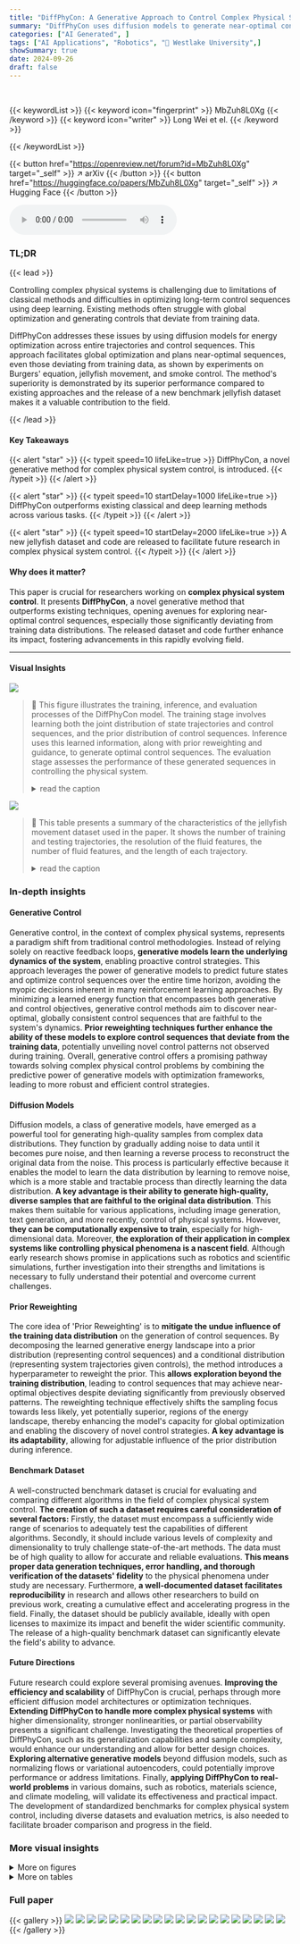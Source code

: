 ```yaml
---
title: "DiffPhyCon: A Generative Approach to Control Complex Physical Systems"
summary: "DiffPhyCon uses diffusion models to generate near-optimal control sequences for complex physical systems, outperforming existing methods by simultaneously optimizing a generative energy function and c..."
categories: ["AI Generated", ]
tags: ["AI Applications", "Robotics", "🏢 Westlake University",]
showSummary: true
date: 2024-09-26
draft: false
---
```


<br>

{{< keywordList >}}
{{< keyword icon="fingerprint" >}} MbZuh8L0Xg {{< /keyword >}}
{{< keyword icon="writer" >}} Long Wei et el. {{< /keyword >}}
 
{{< /keywordList >}}

{{< button href="https://openreview.net/forum?id=MbZuh8L0Xg" target="_self" >}}
↗ arXiv
{{< /button >}}
{{< button href="https://huggingface.co/papers/MbZuh8L0Xg" target="_self" >}}
↗ Hugging Face
{{< /button >}}



<audio controls>
    <source src="https://ai-paper-reviewer.com/MbZuh8L0Xg/podcast.wav" type="audio/wav">
    Your browser does not support the audio element.
</audio>


### TL;DR


{{< lead >}}

Controlling complex physical systems is challenging due to limitations of classical methods and difficulties in optimizing long-term control sequences using deep learning. Existing methods often struggle with global optimization and generating controls that deviate from training data. 



DiffPhyCon addresses these issues by using diffusion models for energy optimization across entire trajectories and control sequences.  This approach facilitates global optimization and plans near-optimal sequences, even those deviating from training data, as shown by experiments on Burgers' equation, jellyfish movement, and smoke control. The method's superiority is demonstrated by its superior performance compared to existing approaches and the release of a new benchmark jellyfish dataset makes it a valuable contribution to the field.

{{< /lead >}}


#### Key Takeaways

{{< alert "star" >}}
{{< typeit speed=10 lifeLike=true >}} DiffPhyCon, a novel generative method for complex physical system control, is introduced. {{< /typeit >}}
{{< /alert >}}

{{< alert "star" >}}
{{< typeit speed=10 startDelay=1000 lifeLike=true >}} DiffPhyCon outperforms existing classical and deep learning methods across various tasks. {{< /typeit >}}
{{< /alert >}}

{{< alert "star" >}}
{{< typeit speed=10 startDelay=2000 lifeLike=true >}} A new jellyfish dataset and code are released to facilitate future research in complex physical system control. {{< /typeit >}}
{{< /alert >}}

#### Why does it matter?
This paper is crucial for researchers working on **complex physical system control**. It presents **DiffPhyCon**, a novel generative method that outperforms existing techniques, opening avenues for exploring near-optimal control sequences, especially those significantly deviating from training data distributions.  The released dataset and code further enhance its impact, fostering advancements in this rapidly evolving field.

------
#### Visual Insights



![](https://ai-paper-reviewer.com/MbZuh8L0Xg/figures_2_1.jpg)

> 🔼 This figure illustrates the training, inference, and evaluation processes of the DiffPhyCon model.  The training stage involves learning both the joint distribution of state trajectories and control sequences, and the prior distribution of control sequences.  Inference uses this learned information, along with prior reweighting and guidance, to generate optimal control sequences. The evaluation stage assesses the performance of these generated sequences in controlling the physical system.
> <details>
> <summary>read the caption</summary>
> Figure 1: Overview of DiffPhyCon. The figure depicts the training (top), inference (bottom left), and evaluation (bottom right) of DiffPhyCon. Orange and blue colors respectively represent models learning the joint distribution pe(u, w) and the prior distribution pf(w). Through prior reweighting and guidance, DiffPhyCon is capable of generating superior control sequences.
> </details>





![](https://ai-paper-reviewer.com/MbZuh8L0Xg/tables_7_1.jpg)

> 🔼 This table presents a summary of the characteristics of the jellyfish movement dataset used in the paper. It shows the number of training and testing trajectories, the resolution of the fluid features, the number of fluid features, and the length of each trajectory.
> <details>
> <summary>read the caption</summary>
> Table 2: Jellyfish movement dataset outline.
> </details>





### In-depth insights


#### Generative Control
Generative control, in the context of complex physical systems, represents a paradigm shift from traditional control methodologies.  Instead of relying solely on reactive feedback loops, **generative models learn the underlying dynamics of the system**, enabling proactive control strategies.  This approach leverages the power of generative models to predict future states and optimize control sequences over the entire time horizon, avoiding the myopic decisions inherent in many reinforcement learning approaches. By minimizing a learned energy function that encompasses both generative and control objectives, generative control methods aim to discover near-optimal, globally consistent control sequences that are faithful to the system's dynamics. **Prior reweighting techniques further enhance the ability of these models to explore control sequences that deviate from the training data**, potentially unveiling novel control patterns not observed during training.  Overall, generative control offers a promising pathway towards solving complex physical control problems by combining the predictive power of generative models with optimization frameworks, leading to more robust and efficient control strategies.

#### Diffusion Models
Diffusion models, a class of generative models, have emerged as a powerful tool for generating high-quality samples from complex data distributions.  They function by gradually adding noise to data until it becomes pure noise, and then learning a reverse process to reconstruct the original data from the noise. This process is particularly effective because it enables the model to learn the data distribution by learning to remove noise, which is a more stable and tractable process than directly learning the data distribution. **A key advantage is their ability to generate high-quality, diverse samples that are faithful to the original data distribution**. This makes them suitable for various applications, including image generation, text generation, and more recently, control of physical systems.  However, **they can be computationally expensive to train**, especially for high-dimensional data. Moreover, **the exploration of their application in complex systems like controlling physical phenomena is a nascent field**. Although early research shows promise in applications such as robotics and scientific simulations, further investigation into their strengths and limitations is necessary to fully understand their potential and overcome current challenges.

#### Prior Reweighting
The core idea of 'Prior Reweighting' is to **mitigate the undue influence of the training data distribution** on the generation of control sequences.  By decomposing the learned generative energy landscape into a prior distribution (representing control sequences) and a conditional distribution (representing system trajectories given controls), the method introduces a hyperparameter to reweight the prior. This **allows exploration beyond the training distribution**, leading to control sequences that may achieve near-optimal objectives despite deviating significantly from previously observed patterns. The reweighting technique effectively shifts the sampling focus towards less likely, yet potentially superior, regions of the energy landscape, thereby enhancing the model's capacity for global optimization and enabling the discovery of novel control strategies. **A key advantage is its adaptability**, allowing for adjustable influence of the prior distribution during inference.

#### Benchmark Dataset
A well-constructed benchmark dataset is crucial for evaluating and comparing different algorithms in the field of complex physical system control.  **The creation of such a dataset requires careful consideration of several factors:**  Firstly, the dataset must encompass a sufficiently wide range of scenarios to adequately test the capabilities of different algorithms.  Secondly, it should include various levels of complexity and dimensionality to truly challenge state-of-the-art methods. The data must be of high quality to allow for accurate and reliable evaluations. **This means proper data generation techniques, error handling, and thorough verification of the datasets' fidelity** to the physical phenomena under study are necessary.  Furthermore, **a well-documented dataset facilitates reproducibility** in research and allows other researchers to build on previous work, creating a cumulative effect and accelerating progress in the field.  Finally, the dataset should be publicly available, ideally with open licenses to maximize its impact and benefit the wider scientific community. The release of a high-quality benchmark dataset can significantly elevate the field's ability to advance. 

#### Future Directions
Future research could explore several promising avenues. **Improving the efficiency and scalability** of DiffPhyCon is crucial, perhaps through more efficient diffusion model architectures or optimization techniques.  **Extending DiffPhyCon to handle more complex physical systems** with higher dimensionality, stronger nonlinearities, or partial observability presents a significant challenge.  Investigating the theoretical properties of DiffPhyCon, such as its generalization capabilities and sample complexity, would enhance our understanding and allow for better design choices. **Exploring alternative generative models** beyond diffusion models, such as normalizing flows or variational autoencoders, could potentially improve performance or address limitations. Finally, **applying DiffPhyCon to real-world problems** in various domains, such as robotics, materials science, and climate modeling, will validate its effectiveness and practical impact. The development of standardized benchmarks for complex physical system control, including diverse datasets and evaluation metrics, is also needed to facilitate broader comparison and progress in the field.


### More visual insights

<details>
<summary>More on figures
</summary>


![](https://ai-paper-reviewer.com/MbZuh8L0Xg/figures_4_1.jpg)

> 🔼 This figure illustrates the effect of prior reweighting on sampling from a joint distribution p(u,w). The top panel shows the cost function J(u,w). The middle panel shows the joint distribution p(w)p(u|w) when γ=1. The bottom panel shows the reweighted distribution pγ(w)p(u|w) when 0<γ<1. The reweighted distribution shifts the probability mass towards lower cost regions, improving the chances of sampling near-optimal solutions.
> <details>
> <summary>read the caption</summary>
> Figure 2: Intuition of Prior Reweighting. The top surface illustrates the landscape of J(u, w), where the high-dimensional variables u and w are represented using one dimension. The middle and lower planes depict probability heatmaps for the reweighted distribution p^(w)p(u|w)/Z. Adjusting γ from γ = 1 (middle plane) to 0 < γ < 1 (lower plane), a better minimal of J (red dot in the lower plane) gains the chance to be sampled. This contrasts with the suboptimal red point in the middle plane highly influenced by the prior p(w).
> </details>



![](https://ai-paper-reviewer.com/MbZuh8L0Xg/figures_6_1.jpg)

> 🔼 This figure compares the performance of various methods for controlling the 1D Burgers' equation across three different experimental settings: partial observation, full control (PO-FC); full observation, partial control (FO-PC); and partial observation, partial control (PO-PC).  Each setting presents a unique challenge related to the information available about the system state and the level of control exerted. The Pareto frontier illustrates the trade-off between minimizing the control energy (Jenergy) and minimizing the control error (Jactual).  The figure shows that DiffPhyCon consistently achieves superior results, reaching lower Jactual values for a given Jenergy budget compared to other methods.  This highlights its effectiveness in handling the complexities of partial observation and partial control scenarios.
> <details>
> <summary>read the caption</summary>
> Figure 3: Pareto frontier of Jenergy VS. Jactual of different methods for 1D Burgers' equation.
> </details>



![](https://ai-paper-reviewer.com/MbZuh8L0Xg/figures_8_1.jpg)

> 🔼 This figure compares the generated control curves (opening angles of jellyfish wings over time) produced by different methods on three separate test jellyfish.  The x-axis represents time, and the y-axis represents the opening angle. Each line represents a different method (DiffPhyCon-lite, DiffPhyCon, SAC (pseudo-online), SAC (offline), SL, MPC, BPPO, BC), with the resulting control objective J displayed for each jellyfish's control sequence. This visualization helps to illustrate how different methods produce different control strategies for achieving the same goal (jellyfish movement). The figure shows DiffPhyCon's ability to generate a smooth and effective control curve that leads to a better control objective compared to other methods.
> <details>
> <summary>read the caption</summary>
> Figure 4: Comparison of generated control curves of three test jellyfish. The resulting control objective I for each curve is presented.
> </details>



![](https://ai-paper-reviewer.com/MbZuh8L0Xg/figures_9_1.jpg)

> 🔼 This figure visualizes the movement of a jellyfish and the surrounding fluid flow at different time points (t=0, 5, 10, 15, 20). The visualization is based on the results obtained using the DiffPhyCon method, specifically focusing on the control scenario illustrated in the middle subfigure of Figure 4. It showcases the dynamic interaction between the jellyfish's movement (indicated by the brown shape) and the fluid flow (represented by the color map, where red indicates positive vorticity and blue indicates negative vorticity). The image provides a visual representation of how DiffPhyCon influences the jellyfish's trajectory and the resulting fluid dynamics.
> <details>
> <summary>read the caption</summary>
> Figure 5: Visualization of jellyfish movement and fluid field controlled by DiffPhyCon as in the middle subfigure of Figure 4.
> </details>



![](https://ai-paper-reviewer.com/MbZuh8L0Xg/figures_9_2.jpg)

> 🔼 This figure visualizes the results of the 2D smoke indirect control task using the DiffPhyCon method. It shows a sequence of six snapshots (t=0, t=6, t=12, t=18, t=24, t=30) illustrating the evolution of smoke density and fluid field dynamics.  The smoke, initially concentrated in a lower region, is guided by DiffPhyCon's control signals to navigate through a complex channel with obstacles, ultimately aiming for a target exit at the top.
> <details>
> <summary>read the caption</summary>
> Figure 6: Visualization of smoke density and fluid field dynamics controlled by DiffPhyCon.
> </details>



![](https://ai-paper-reviewer.com/MbZuh8L0Xg/figures_19_1.jpg)

> 🔼 This figure shows the results of applying various methods to control the 1D Burgers' equation under the condition of full observation but partial control. It compares the performance of DiffPhyCon with baselines such as PID, SL, SAC, BC, and BPPO by visualizing the system state evolution over time for five randomly selected test samples. The plots illustrate how the different methods converge towards the target state, highlighting the effectiveness of DiffPhyCon in achieving a smooth and accurate convergence.
> <details>
> <summary>read the caption</summary>
> Figure 7: Visualizations results of 1D Burgers' equation control under the FO-PC (full observation, partial control) setting. The curve for the system state ut of each time step t = 0,……, 10 under control is plotted for our method (DiffPhyCon) and baselines. The x-axis is the spatial coordinate and the y-axis is the value of the system state.
> </details>



![](https://ai-paper-reviewer.com/MbZuh8L0Xg/figures_20_1.jpg)

> 🔼 This figure shows a Pareto frontier, which is a curve illustrating the trade-off between two objectives: the energy cost (Jenergy) and the actual control error (Jactual). The Pareto frontier helps to visualize the performance of different methods for 1D Burgers' equation control under various scenarios (partial observation, full control; full observation, partial control; partial observation, partial control). It allows for a comparison of different methods in their ability to achieve a balance between minimizing the control error while keeping the energy cost low.  The different methods are compared in this trade-off.
> <details>
> <summary>read the caption</summary>
> Figure 3: Pareto frontier of Jenergy VS. Jactual of different methods for 1D Burgers' equation.
> </details>



![](https://ai-paper-reviewer.com/MbZuh8L0Xg/figures_21_1.jpg)

> 🔼 This figure compares the performance of different methods in solving the 1D Burgers' equation control problem under the full observation, partial control setting.  The results are shown for five randomly selected samples from the test dataset. Each curve represents the evolution of the system state over time (t=0 to 10). The x-axis shows the spatial coordinate, and the y-axis shows the corresponding value of the system state.  The figure visually demonstrates DiffPhyCon's ability to effectively guide the system state towards the target state, compared to baseline methods like PID, SL, SAC, BC, and BPPO.
> <details>
> <summary>read the caption</summary>
> Figure 7: Visualizations results of 1D Burgers' equation control under the FO-PC (full observation, partial control) setting. The curve for the system state ut of each time step t = 0,……, 10 under control is plotted for our method (DiffPhyCon) and baselines. The x-axis is the spatial coordinate and the y-axis is the value of the system state.
> </details>



![](https://ai-paper-reviewer.com/MbZuh8L0Xg/figures_22_1.jpg)

> 🔼 This figure shows more examples of 2D jellyfish simulations controlled by the DiffPhyCon method. Each row represents an example from the test dataset.  Five snapshots of the simulation are shown for each example, showcasing the jellyfish's movement and the corresponding fluid dynamics at different points in time (t = 0, 5, 10, 15, 20).  The color schemes represent the vorticity of the fluid, highlighting the complex flow patterns generated by the jellyfish's movements.
> <details>
> <summary>read the caption</summary>
> Figure 10: More examples of 2D jellyfish simulation controlled by our method.
> </details>



![](https://ai-paper-reviewer.com/MbZuh8L0Xg/figures_23_1.jpg)

> 🔼 This figure visualizes the results of the 2D smoke control task using the DiffPhyCon method. It showcases three randomly selected test examples, each displayed as a row of six frames illustrating the progression of smoke density and the corresponding control force fields (horizontal and vertical) over time.  The image highlights how the method guides the smoke towards the target exit.
> <details>
> <summary>read the caption</summary>
> Figure 11: Examples of 2D smoke control results by our method. We present three randomly selected test examples. For each example, we show the generated smoke density map and control force fields in horizontal and vertical directions. Each row depicts six frames of movement. The smoke density in the first row corresponds to that in Figure 6.
> </details>



![](https://ai-paper-reviewer.com/MbZuh8L0Xg/figures_28_1.jpg)

> 🔼 This figure provides a high-level overview of the DiffPhyCon method, illustrating its three main stages: training, inference, and evaluation.  The training phase involves learning two key distributions: the joint distribution of states and controls (orange), and the prior distribution of controls (blue). During inference, the model generates control sequences by minimizing a combined energy function, incorporating both learned distributions and guidance from the control objective. Finally, the generated control sequences are evaluated based on their performance in controlling the physical system.
> <details>
> <summary>read the caption</summary>
> Figure 1: Overview of DiffPhyCon. The figure depicts the training (top), inference (bottom left), and evaluation (bottom right) of DiffPhyCon. Orange and blue colors respectively represent models learning the joint distribution pe(u, w) and the prior distribution pf(w). Through prior reweighting and guidance, DiffPhyCon is capable of generating superior control sequences.
> </details>



![](https://ai-paper-reviewer.com/MbZuh8L0Xg/figures_30_1.jpg)

> 🔼 This figure shows a schematic overview of the DiffPhyCon method. The training phase involves learning the joint distribution of states and controls, as well as a prior distribution of control sequences.  During inference, the model generates control sequences by denoising, incorporating prior reweighting and guidance to optimize for a specific objective. The evaluation step assesses the quality of the generated control sequences. The use of orange and blue colors helps distinguish the different models involved in the process.
> <details>
> <summary>read the caption</summary>
> Figure 1: Overview of DiffPhyCon. The figure depicts the training (top), inference (bottom left), and evaluation (bottom right) of DiffPhyCon. Orange and blue colors respectively represent models learning the joint distribution pe(u, w) and the prior distribution pf(w). Through prior reweighting and guidance, DiffPhyCon is capable of generating superior control sequences.
> </details>



![](https://ai-paper-reviewer.com/MbZuh8L0Xg/figures_32_1.jpg)

> 🔼 This figure shows the setup for a 2D smoke indirect control task.  Panel (a) illustrates the overall layout of the environment, highlighting seven exits, obstacles, and the target exit (the top middle exit).  Panel (b) emphasizes that control forces can only be applied to the peripheral regions, excluding the central semi-enclosed area where the smoke is initially placed. The goal is to minimize the smoke that doesn't exit through the target exit.
> <details>
> <summary>read the caption</summary>
> Figure 14: 2D smoke indirect control task. There are seven exits in total and the top middle one is the target exit (a). The control signals are only allowed to apply to peripheral regions (b). The control objective is to minimize the proportion of smoke failing to pass through the target exit.
> </details>



![](https://ai-paper-reviewer.com/MbZuh8L0Xg/figures_32_2.jpg)

> 🔼 This figure shows the experimental setup for the 2D smoke indirect control task.  Panel (a) illustrates the location of seven exits, with the central exit being the target. Panel (b) highlights the controllable region, which is limited to the perimeter of the simulation domain. The objective is to control airflow to maximize the amount of smoke exiting through the central target exit.
> <details>
> <summary>read the caption</summary>
> Figure 14: 2D smoke indirect control task. There are seven exits in total and the top middle one is the target exit (a). The control signals are only allowed to apply to peripheral regions (b). The control objective is to minimize the proportion of smoke failing to pass through the target exit.
> </details>



![](https://ai-paper-reviewer.com/MbZuh8L0Xg/figures_34_1.jpg)

> 🔼 This figure shows the overall architecture of DiffPhyCon, a generative model for controlling complex physical systems. It illustrates the training process, where models learn the joint distribution of system trajectories and control sequences, as well as the prior distribution of control sequences. The inference process is also depicted, showing how DiffPhyCon utilizes prior reweighting and guidance to generate near-optimal control sequences that are faithful to the dynamics of the system. Finally, the evaluation process is shown, where the generated control sequences are evaluated based on predefined metrics.
> <details>
> <summary>read the caption</summary>
> Figure 1: Overview of DiffPhyCon. The figure depicts the training (top), inference (bottom left), and evaluation (bottom right) of DiffPhyCon. Orange and blue colors respectively represent models learning the joint distribution pe(u, w) and the prior distribution pf(w). Through prior reweighting and guidance, DiffPhyCon is capable of generating superior control sequences.
> </details>



![](https://ai-paper-reviewer.com/MbZuh8L0Xg/figures_42_1.jpg)

> 🔼 This figure compares the performance of different methods for controlling the 1D Burgers' equation across three scenarios: partial observation with full control, full observation with partial control, and partial observation with partial control.  The Pareto frontier plots the trade-off between the energy cost (Jenergy) and the actual control error (Jactual).  DiffPhyCon consistently shows superior performance, achieving lower actual error for a given energy budget, particularly in scenarios with partial observations.
> <details>
> <summary>read the caption</summary>
> Figure 3: Pareto frontier of Jenergy VS. Jactual of different methods for 1D Burgers' equation.
> </details>



![](https://ai-paper-reviewer.com/MbZuh8L0Xg/figures_46_1.jpg)

> 🔼 This figure visualizes the impact of the hyperparameter γ (prior reweighting intensity) on the performance of the DiffPhyCon model for the 2D jellyfish movement control task. The x-axis represents the hyperparameter γ₁, and the y-axis shows three different metrics: average speed (v̄), energy cost (1000*R(w)), and the control objective (obj).  The plot reveals how adjusting γ₁ influences the model's ability to balance the control objective with speed and energy constraints.  The optimal γ₁ appears to be around 0.8 - 1.0, resulting in a fast average speed and relatively lower energy consumption while achieving a good control objective. Values outside this range show a significant decrease in average speed, while values less than 0.6 show the model is overly constrained by the prior distribution, resulting in suboptimal performance.  The plot shows a Pareto frontier-type relationship between these three objectives.
> <details>
> <summary>read the caption</summary>
> Figure 17: Results of different γ in DiffPhyCon on 2D jellyfish movement control task.
> </details>



![](https://ai-paper-reviewer.com/MbZuh8L0Xg/figures_49_1.jpg)

> 🔼 This figure illustrates the overall workflow of the DiffPhyCon model.  The training phase involves learning a joint probability distribution over system trajectories (u) and control sequences (w), as well as a prior distribution of control sequences. The inference phase utilizes this learned distribution, along with prior reweighting and guidance, to generate near-optimal control sequences. Finally, the evaluation phase assesses the quality of the generated sequences.
> <details>
> <summary>read the caption</summary>
> Figure 1: Overview of DiffPhyCon. The figure depicts the training (top), inference (bottom left), and evaluation (bottom right) of DiffPhyCon. Orange and blue colors respectively represent models learning the joint distribution pe(u, w) and the prior distribution pf(w). Through prior reweighting and guidance, DiffPhyCon is capable of generating superior control sequences.
> </details>



![](https://ai-paper-reviewer.com/MbZuh8L0Xg/figures_50_1.jpg)

> 🔼 This figure shows a schematic overview of the DiffPhyCon method. It illustrates the training phase, where models learn the joint distribution of states and controls and the prior distribution of controls. The inference phase uses the learned models with prior reweighting to generate optimal control sequences. Finally, the evaluation phase assesses the quality of generated control sequences.
> <details>
> <summary>read the caption</summary>
> Figure 1: Overview of DiffPhyCon. The figure depicts the training (top), inference (bottom left), and evaluation (bottom right) of DiffPhyCon. Orange and blue colors respectively represent models learning the joint distribution pe(u, w) and the prior distribution pf(w). Through prior reweighting and guidance, DiffPhyCon is capable of generating superior control sequences.
> </details>



</details>




<details>
<summary>More on tables
</summary>


![](https://ai-paper-reviewer.com/MbZuh8L0Xg/tables_8_1.jpg)
> 🔼 This table presents the results of applying different methods to the 2D jellyfish movement control task.  The table is split into two sections: 'Full observation' and 'Partial observation', representing different levels of observability. Each method is evaluated across three metrics: the average speed (ū ↑), the energy cost (R(w) ↓), and the control objective (J ↓).  Bold values indicate the best performing method for each metric in each setting, and underlined values indicate the second-best performance. This comparison highlights the relative effectiveness of DiffPhyCon in achieving near-optimal performance compared to various baseline methods, particularly in scenarios with reduced observability.
> <details>
> <summary>read the caption</summary>
> Table 3: 2D jellyfish movement control results. Bold font denotes the best model, and underline denotes the second best model.
> </details>

![](https://ai-paper-reviewer.com/MbZuh8L0Xg/tables_9_1.jpg)
> 🔼 This table presents the results of 2D smoke movement control experiments, comparing the performance of different methods, namely BC, BPPO, SAC (with both surrogate-solver and offline versions), and the proposed DiffPhyCon (with both DiffPhyCon-lite and DiffPhyCon versions).  The table shows the control objective (J↓) achieved by each method.  The best performing method (lowest J value) is indicated in bold, and the second-best performing method is underlined. The results highlight the superior performance of the DiffPhyCon methods compared to the baseline methods.
> <details>
> <summary>read the caption</summary>
> Table 4: 2D smoke movement control results. Bold font denotes the best model, and underline denotes the second best model.
> </details>

![](https://ai-paper-reviewer.com/MbZuh8L0Xg/tables_26_1.jpg)
> 🔼 This table lists the hyperparameters used for training the UNet models in the 1D Burgers' equation control experiments.  It details the network architecture and training parameters for three different experimental settings: full observation partial control, partial observation full control, and partial observation partial control. The hyperparameters include initial dimension, number of downsampling/upsampling layers, convolution kernel size, dimension multiplier, number of ResNet block groups, attention hidden dimension, and number of attention heads.  Training hyperparameters such as batch size, optimizer, learning rate, number of training steps, and learning rate scheduler are also specified. Finally, inference-related hyperparameters like sampling iterations and the intensity/scheduler of energy guidance are included.
> <details>
> <summary>read the caption</summary>
> Table 5: Hyperparameters of the UNet architecture and training for the results of 1D Burgers' equation in Table 1.
> </details>

![](https://ai-paper-reviewer.com/MbZuh8L0Xg/tables_29_1.jpg)
> 🔼 This table presents a comparison of the best achieved Jactual (actual control error) across different methods for controlling the 1D Burgers' equation.  The results are separated into three settings representing different observation and control scenarios. The best performing model in each setting is highlighted in bold, and the second-best model is underlined.  The table provides a quantitative comparison of the effectiveness of various methods for physical system control, highlighting the superior performance of the DiffPhyCon method.
> <details>
> <summary>read the caption</summary>
> Table 1: Best Jactual achieved in 1D Burgers's equation control. Bold font denotes the best model, and underline denotes the second best model.
> </details>

![](https://ai-paper-reviewer.com/MbZuh8L0Xg/tables_30_1.jpg)
> 🔼 This table presents the best achieved values for the actual control error (Jactual) across different control methods for the 1D Burgers' equation.  The results are categorized by three experimental settings: Partial Observation, Full Control (PO-FC); Full Observation, Partial Control (FO-PC); and Partial Observation, Partial Control (PO-PC). The lowest values of Jactual represent the most effective control, indicating the best model performance in minimizing the error between the achieved and target state of the system under the constraints of each setting.
> <details>
> <summary>read the caption</summary>
> Table 1: Best Jactual achieved in 1D Burgers's equation control. Bold font denotes the best model, and underline denotes the second best model.
> </details>

![](https://ai-paper-reviewer.com/MbZuh8L0Xg/tables_32_1.jpg)
> 🔼 This table presents the best and second-best values for the actual control error (Jactual) achieved by various methods in a 1D Burgers' equation control task.  The methods are compared across three experimental settings: partial observation, full control (PO-FC); full observation, partial control (FO-PC); and partial observation, partial control (PO-PC).  The bold values indicate the best-performing method for each setting, while the underlined values represent the second-best.
> <details>
> <summary>read the caption</summary>
> Table 1: Best Jactual achieved in 1D Burgers's equation control. Bold font denotes the best model, and underline denotes the second best model.
> </details>

![](https://ai-paper-reviewer.com/MbZuh8L0Xg/tables_32_2.jpg)
> 🔼 This table presents the best and second-best Jactual values achieved by different methods in controlling the 1D Burgers' equation under three different settings (PO-FC, FO-PC, and PO-PC).  The lower the Jactual value, the better the control performance. The table highlights DiffPhyCon's superior performance compared to other methods, including traditional methods (PID), supervised learning (SL), and reinforcement learning techniques (SAC, BC, BPPO).
> <details>
> <summary>read the caption</summary>
> Table 1: Best Jactual achieved in 1D Burgers's equation control. Bold font denotes the best model, and underline denotes the second best model.
> </details>

![](https://ai-paper-reviewer.com/MbZuh8L0Xg/tables_34_1.jpg)
> 🔼 This table presents the best achieved Jactual values (the control error) for different methods in the 1D Burgers' equation control task.  It compares the performance of DiffPhyCon and various baselines (PID, supervised learning (SL), reinforcement learning methods SAC, BC, and BPPO) under three different experimental settings: partial observation and full control (PO-FC), full observation and partial control (FO-PC), and partial observation and partial control (PO-PC). Bold font highlights the best-performing model for each setting, while underlined values indicate the second-best.
> <details>
> <summary>read the caption</summary>
> Table 1: Best Jactual achieved in 1D Burgers's equation control. Bold font denotes the best model, and underline denotes the second best model.
> </details>

![](https://ai-paper-reviewer.com/MbZuh8L0Xg/tables_35_1.jpg)
> 🔼 This table presents the best and second-best Jactual (actual control error) achieved by different methods in the 1D Burgers' equation control task.  The methods compared include traditional control methods (PID), supervised learning (SL), reinforcement learning (RL) methods (SAC, BC, BPPO), and the proposed DiffPhyCon and DiffPhyCon-lite. The results are categorized by three experimental settings: partial observation, full control (PO-FC); full observation, partial control (FO-PC); and partial observation, partial control (PO-PC).  Bold font indicates the best-performing method for each setting, while underlined text indicates the second-best.
> <details>
> <summary>read the caption</summary>
> Table 1: Best Jactual achieved in 1D Burgers's equation control. Bold font denotes the best model, and underline denotes the second best model.
> </details>

![](https://ai-paper-reviewer.com/MbZuh8L0Xg/tables_36_1.jpg)
> 🔼 This table presents the best Jactual values achieved by different methods in controlling the 1D Burgers' equation under three different experimental settings: partial observation, full control (PO-FC); full observation, partial control (FO-PC); and partial observation, partial control (PO-PC).  The results show DiffPhyCon achieving the best performance across all three settings, highlighting its superior performance compared to classical methods (PID), supervised learning (SL), and reinforcement learning methods (SAC, BC, BPPO).
> <details>
> <summary>read the caption</summary>
> Table 1: Best Jactual achieved in 1D Burgers's equation control. Bold font denotes the best model, and underline denotes the second best model.
> </details>

![](https://ai-paper-reviewer.com/MbZuh8L0Xg/tables_36_2.jpg)
> 🔼 This table presents the best values of the actual control error (Jactual) achieved by different methods in the 1D Burgers' equation control task.  The methods compared include traditional methods (PID), supervised learning (SL), reinforcement learning (RL) methods (SAC, BC, BPPO), and the proposed DiffPhyCon method (with and without prior reweighting).  Bold font indicates the best performing model overall, and underlined values denote the second-best model for each control setting.  This allows for a direct comparison of the performance of different control algorithms for this specific task, highlighting the strengths of DiffPhyCon.
> <details>
> <summary>read the caption</summary>
> Table 1: Best Jactual achieved in 1D Burgers's equation control. Bold font denotes the best model, and underline denotes the second best model.
> </details>

![](https://ai-paper-reviewer.com/MbZuh8L0Xg/tables_38_1.jpg)
> 🔼 This table presents the best Jactual (actual control error) achieved by different methods for the 1D Burgers' equation control task.  The results are categorized by three experimental settings: Partial Observation, Full Control (PO-FC); Full Observation, Partial Control (FO-PC); and Partial Observation, Partial Control (PO-PC).  The best performing method for each setting is indicated in bold font, while the second best is underlined.  The table highlights the relative performance of DiffPhyCon compared to several baselines, including PID, Supervised Learning (SL), Soft Actor-Critic (SAC), Behavior Cloning (BC), and Behavior Proximal Policy Optimization (BPPO).
> <details>
> <summary>read the caption</summary>
> Table 1: Best Jactual achieved in 1D Burgers's equation control. Bold font denotes the best model, and underline denotes the second best model.
> </details>

![](https://ai-paper-reviewer.com/MbZuh8L0Xg/tables_39_1.jpg)
> 🔼 This table presents the results of 2D jellyfish movement control experiments, comparing the performance of different methods across two settings: full observation and partial observation. The best performing model is highlighted in bold, and the second best is underlined.  The table displays the average speed, energy consumption, and overall performance metric for each method. This provides a quantitative comparison of DiffPhyCon and its baselines in a complex control task.
> <details>
> <summary>read the caption</summary>
> Table 3: 2D jellyfish movement control results. Bold font denotes the best model, and underline denotes the second best model.
> </details>

![](https://ai-paper-reviewer.com/MbZuh8L0Xg/tables_39_2.jpg)
> 🔼 This table presents the best values achieved for the 'Jactual' metric in a 1D Burgers' equation control experiment, comparing different methods.  The Jactual metric represents the control error.  Bold typeface indicates the best performing model overall, while underlined text highlights the second-best model. The table allows for a quick comparison of the effectiveness of various control approaches in minimizing the control error.
> <details>
> <summary>read the caption</summary>
> Table 1: Best Jactual achieved in 1D Burgers's equation control. Bold font denotes the best model, and underline denotes the second best model.
> </details>

![](https://ai-paper-reviewer.com/MbZuh8L0Xg/tables_40_1.jpg)
> 🔼 This table presents a comparison of different control methods on a 2D jellyfish movement control task.  The results are separated into 'Full observation' and 'Partial observation' settings, reflecting the amount of information available to the controller.  For each method, it shows the average speed, the energy cost, and the control objective values. The best performing model in each category is bolded, and the second-best model is underlined.
> <details>
> <summary>read the caption</summary>
> Table 3: 2D jellyfish movement control results. Bold font denotes the best model, and underline denotes the second best model.
> </details>

![](https://ai-paper-reviewer.com/MbZuh8L0Xg/tables_41_1.jpg)
> 🔼 This table presents the best and second-best Jactual values achieved by different methods in the 1D Burgers' equation control task, categorized by the experimental setting (PO-FC, FO-PC, PO-PC).  Jactual represents the actual control error, a key metric in evaluating the performance of different control methods. The best-performing method in each setting is highlighted in bold font, while the second-best method is underlined.
> <details>
> <summary>read the caption</summary>
> Table 1: Best Jactual achieved in 1D Burgers's equation control. Bold font denotes the best model, and underline denotes the second best model.
> </details>

![](https://ai-paper-reviewer.com/MbZuh8L0Xg/tables_42_1.jpg)
> 🔼 This table presents the best achieved Jactual (actual control error) for different methods in the 1D Burgers' equation control task.  The results are categorized by three experimental settings: PO-FC (Partial Observation, Full Control), FO-PC (Full Observation, Partial Control), and PO-PC (Partial Observation, Partial Control). The lowest Jactual values indicate the most effective control methods for each setting. Bold text highlights the best-performing model in each setting, while underlined text indicates the second-best model.
> <details>
> <summary>read the caption</summary>
> Table 1: Best Jactual achieved in 1D Burgers's equation control. Bold font denotes the best model, and underline denotes the second best model.
> </details>

![](https://ai-paper-reviewer.com/MbZuh8L0Xg/tables_43_1.jpg)
> 🔼 This table presents the results of the 2D jellyfish movement control experiment.  It compares the performance of different methods (MPC, SL, SAC (offline), SAC (surrogate-solver), BC, BPPO, DiffPhyCon-lite, and DiffPhyCon) in both full observation and partial observation settings. The metrics reported include the control objective (J), the energy cost (R(w)), and the average speed (ū).  Bold values indicate the best performing model for each metric and setting, while underlined values show the second-best results.
> <details>
> <summary>read the caption</summary>
> Table 3: 2D jellyfish movement control results. Bold font denotes the best model, and underline denotes the second best model.
> </details>

![](https://ai-paper-reviewer.com/MbZuh8L0Xg/tables_43_2.jpg)
> 🔼 This table presents the results of applying different control methods to a 2D jellyfish movement control task.  The results are split into two settings: 'Full observation' and 'Partial observation'. For each method and setting, the table shows the average speed (ū↑), energy cost (R(w)↓), control objective (I↓), and the energy-speed tradeoff. Bold font indicates the best-performing method in each column, while underlined values represent the second-best method.  The table demonstrates the relative performance of various methods under different conditions of observability.
> <details>
> <summary>read the caption</summary>
> Table 3: 2D jellyfish movement control results. Bold font denotes the best model, and underline denotes the second best model.
> </details>

![](https://ai-paper-reviewer.com/MbZuh8L0Xg/tables_43_3.jpg)
> 🔼 This table compares the performance of SAC and DiffPhyCon in controlling jellyfish movement, highlighting the impact of myopic failure modes in SAC.  The table presents results for average speed, energy cost (R(w)), the overall control objective (I), and periodicity error, showing that DiffPhyCon significantly outperforms SAC, particularly in achieving a much higher average speed while maintaining a low periodicity error.
> <details>
> <summary>read the caption</summary>
> Table 22: Results of myopic failure modes of SAC on 2D jellyfish movement control.
> </details>

![](https://ai-paper-reviewer.com/MbZuh8L0Xg/tables_44_1.jpg)
> 🔼 This table presents the best and second-best Jactual (actual control error) values achieved by different methods in controlling the 1D Burgers' equation.  The results are categorized across three experimental settings: PO-FC (Partial Observation - Full Control), FO-PC (Full Observation - Partial Control), and PO-PC (Partial Observation - Partial Control). The bold font highlights the best-performing method for each setting, while underlined values indicate the second-best performance. This comparison demonstrates DiffPhyCon's superior performance in minimizing the control error compared to established methods.
> <details>
> <summary>read the caption</summary>
> Table 1: Best Jactual achieved in 1D Burgers's equation control. Bold font denotes the best model, and underline denotes the second best model.
> </details>

![](https://ai-paper-reviewer.com/MbZuh8L0Xg/tables_44_2.jpg)
> 🔼 This table compares the training and inference time for different methods used in the 2D jellyfish movement control task.  It shows that DiffPhyCon and DiffPhyCon with DDIM (a faster sampling method) have similar training times but DiffPhyCon has a significantly longer inference time than other methods.  The training times are reported along with the hardware used, and the inference time is standardized to a Tesla-V100 GPU with 8 CPUs for comparison.
> <details>
> <summary>read the caption</summary>
> Table 24: Efficiency comparison on 2D jellyfish movement. Inference time is tested on a Tesla-V100 GPU with 8 CPUs.
> </details>

![](https://ai-paper-reviewer.com/MbZuh8L0Xg/tables_45_1.jpg)
> 🔼 This table presents the results of applying DiffPhyCon with different values of the hyperparameter γ on the FO-PC (Full Observation, Partial Control) setting of the 1D Burgers equation control task.  It shows the impact of γ on both the actual control error (Jactual) and the mean squared error between the generated states and the ground truth states (State MSE).  The results demonstrate the relative insensitivity of performance to changes in γ in this particular experimental setting.
> <details>
> <summary>read the caption</summary>
> Table 25: Results of different γ in DiffPhyCon on FO-PC 1D Burgers equation control task.
> </details>

![](https://ai-paper-reviewer.com/MbZuh8L0Xg/tables_45_2.jpg)
> 🔼 This table presents the best and second-best Jactual (actual control error) achieved by different methods for the 1D Burgers' equation control task.  The methods include PID, SL (supervised learning), SAC (soft actor-critic) with offline and surrogate-solver versions, BC (behaviour cloning), BPPO (behaviour proximal policy optimization), DiffPhyCon-lite, and DiffPhyCon.  The results are broken down by three experimental settings: PO-FC (partial observation, full control), FO-PC (full observation, partial control), and PO-PC (partial observation, partial control).  The bold values indicate the best performance within each setting, while underlined values show the second-best performance.
> <details>
> <summary>read the caption</summary>
> Table 1: Best Jactual achieved in 1D Burgers's equation control. Bold font denotes the best model, and underline denotes the second best model.
> </details>

![](https://ai-paper-reviewer.com/MbZuh8L0Xg/tables_45_3.jpg)
> 🔼 This table presents the results of the DiffPhyCon model's performance on the 1D Burgers' equation control task with partial observation and partial control (PO-PC).  It shows the impact of the hyperparameter γ (prior reweighting intensity) on the control error (Jactual) and state mean squared error (State MSE).  Different values of γ were tested to evaluate its influence on the model's ability to find near-optimal control sequences.
> <details>
> <summary>read the caption</summary>
> Table 27: Results of different γ in DiffPhyCon on PO-PC 1D Burgers equation control task.
> </details>

![](https://ai-paper-reviewer.com/MbZuh8L0Xg/tables_46_1.jpg)
> 🔼 This table presents the results of the 2D jellyfish movement control experiments.  It compares the performance of different methods (MPC, SL, SAC, BC, BPPO, DiffPhyCon-lite, and DiffPhyCon) in two settings: full observation and partial observation. The metrics used to evaluate performance are the average speed (ū), the energy cost (R(w)), the objective function (J), and the periodicity error.  Bold font indicates the best-performing method in each metric, while underlined text highlights the second-best performing method.
> <details>
> <summary>read the caption</summary>
> Table 3: 2D jellyfish movement control results. Bold font denotes the best model, and underline denotes the second best model.
> </details>

![](https://ai-paper-reviewer.com/MbZuh8L0Xg/tables_46_2.jpg)
> 🔼 This table presents the best Jactual (actual control error) achieved by different methods in the 1D Burgers' equation control task.  The results are broken down by three experimental settings: partial observation, full control (PO-FC); full observation, partial control (FO-PC); and partial observation, partial control (PO-PC).  The best performing model for each setting is shown in bold font, while the second-best is underlined. The table highlights the superior performance of DiffPhyCon compared to other methods.
> <details>
> <summary>read the caption</summary>
> Table 1: Best Jactual achieved in 1D Burgers's equation control. Bold font denotes the best model, and underline denotes the second best model.
> </details>

![](https://ai-paper-reviewer.com/MbZuh8L0Xg/tables_47_1.jpg)
> 🔼 This table presents the best Jactual (actual control error) achieved by different methods in a 1D Burgers' equation control task.  The results are compared across three experimental settings:  partial observation, full control (PO-FC); full observation, partial control (FO-PC); and partial observation, partial control (PO-PC).  The best performing model in each setting is indicated in bold font, and the second-best model is underlined.  The table shows the quantitative performance comparison of DiffPhyCon against various classical, supervised learning, and reinforcement learning baselines.
> <details>
> <summary>read the caption</summary>
> Table 1: Best Jactual achieved in 1D Burgers's equation control. Bold font denotes the best model, and underline denotes the second best model.
> </details>

![](https://ai-paper-reviewer.com/MbZuh8L0Xg/tables_47_2.jpg)
> 🔼 This table presents the results of applying DiffPhyCon with varying lambda (λ) values on the PO-FC (Partial Observation, Full Control) setting for the 1D Burgers' equation control task.  It shows the impact of λ on the actual objective function (Jactual), the mean squared error of the system state (State MSE), and the energy cost (Jenergy) for different λ values.  The results help to understand the tradeoff between control accuracy and energy consumption.
> <details>
> <summary>read the caption</summary>
> Table 31: Results of different λ for Jenergy of DiffPhyCon in PO-FC 1D Burgers equation control task.
> </details>

![](https://ai-paper-reviewer.com/MbZuh8L0Xg/tables_47_3.jpg)
> 🔼 This table shows the impact of the hyperparameter λ on the energy cost (Jenergy) and control error (Jactual) of the DiffPhyCon model in the full observation, partial control setting of the 1D Burgers' equation control task.  Different values of λ represent different balances between minimizing the control error and minimizing energy consumption. The State MSE column shows the mean squared error between the generated system state and the ground truth state.  The results show how the balance shifts as λ varies.
> <details>
> <summary>read the caption</summary>
> Table 30: Results of different λ for Jenergy of DiffPhyCon in FO-PC 1D Burgers equation control task.
> </details>

![](https://ai-paper-reviewer.com/MbZuh8L0Xg/tables_48_1.jpg)
> 🔼 This table presents the results of the 2D jellyfish movement control experiments using DiffPhyCon with varying λ₀ values.  The columns show the average speed (ū), energy cost (R(w)), and the control objective (J) for different hyperparameter settings.  It demonstrates how the control objective changes in relation to the control strategy hyperparameter.
> <details>
> <summary>read the caption</summary>
> Table 33: Results of different λ₀ in DiffPhyCon on 2D jellyfish movement control task.
> </details>

![](https://ai-paper-reviewer.com/MbZuh8L0Xg/tables_49_1.jpg)
> 🔼 This table lists the hyperparameters used for both the network architecture and training process in the 2D experiment of the paper.  It shows the settings used for the full observation and partial observation scenarios, indicating the batch size, optimizer, learning rate, and loss function used for each. These hyperparameters are crucial for reproducibility of the experimental results.
> <details>
> <summary>read the caption</summary>
> Table 7: Hyperparameters of network architecture and training for the 2D experiment.
> </details>

![](https://ai-paper-reviewer.com/MbZuh8L0Xg/tables_50_1.jpg)
> 🔼 This table presents the results of the DiffPhyCon-lite model on a more challenging jellyfish control task, where the jellyfish's boundaries are soft and flexible.  It shows the average speed achieved, the energy cost (R(w)), and the overall control objective (J) obtained by the model on this task.  This table demonstrates the scalability and robustness of the DiffPhyCon-lite method in handling complex, high-dimensional control problems.
> <details>
> <summary>read the caption</summary>
> Table 35: Performance of DiffPhyCon-lite on the finer-grained jellyfish boundary control task.
> </details>

</details>




### Full paper

{{< gallery >}}
<img src="https://ai-paper-reviewer.com/MbZuh8L0Xg/1.png" class="grid-w50 md:grid-w33 xl:grid-w25" />
<img src="https://ai-paper-reviewer.com/MbZuh8L0Xg/2.png" class="grid-w50 md:grid-w33 xl:grid-w25" />
<img src="https://ai-paper-reviewer.com/MbZuh8L0Xg/3.png" class="grid-w50 md:grid-w33 xl:grid-w25" />
<img src="https://ai-paper-reviewer.com/MbZuh8L0Xg/4.png" class="grid-w50 md:grid-w33 xl:grid-w25" />
<img src="https://ai-paper-reviewer.com/MbZuh8L0Xg/5.png" class="grid-w50 md:grid-w33 xl:grid-w25" />
<img src="https://ai-paper-reviewer.com/MbZuh8L0Xg/6.png" class="grid-w50 md:grid-w33 xl:grid-w25" />
<img src="https://ai-paper-reviewer.com/MbZuh8L0Xg/7.png" class="grid-w50 md:grid-w33 xl:grid-w25" />
<img src="https://ai-paper-reviewer.com/MbZuh8L0Xg/8.png" class="grid-w50 md:grid-w33 xl:grid-w25" />
<img src="https://ai-paper-reviewer.com/MbZuh8L0Xg/9.png" class="grid-w50 md:grid-w33 xl:grid-w25" />
<img src="https://ai-paper-reviewer.com/MbZuh8L0Xg/10.png" class="grid-w50 md:grid-w33 xl:grid-w25" />
<img src="https://ai-paper-reviewer.com/MbZuh8L0Xg/11.png" class="grid-w50 md:grid-w33 xl:grid-w25" />
<img src="https://ai-paper-reviewer.com/MbZuh8L0Xg/12.png" class="grid-w50 md:grid-w33 xl:grid-w25" />
<img src="https://ai-paper-reviewer.com/MbZuh8L0Xg/13.png" class="grid-w50 md:grid-w33 xl:grid-w25" />
<img src="https://ai-paper-reviewer.com/MbZuh8L0Xg/14.png" class="grid-w50 md:grid-w33 xl:grid-w25" />
<img src="https://ai-paper-reviewer.com/MbZuh8L0Xg/15.png" class="grid-w50 md:grid-w33 xl:grid-w25" />
<img src="https://ai-paper-reviewer.com/MbZuh8L0Xg/16.png" class="grid-w50 md:grid-w33 xl:grid-w25" />
<img src="https://ai-paper-reviewer.com/MbZuh8L0Xg/17.png" class="grid-w50 md:grid-w33 xl:grid-w25" />
<img src="https://ai-paper-reviewer.com/MbZuh8L0Xg/18.png" class="grid-w50 md:grid-w33 xl:grid-w25" />
<img src="https://ai-paper-reviewer.com/MbZuh8L0Xg/19.png" class="grid-w50 md:grid-w33 xl:grid-w25" />
<img src="https://ai-paper-reviewer.com/MbZuh8L0Xg/20.png" class="grid-w50 md:grid-w33 xl:grid-w25" />
{{< /gallery >}}